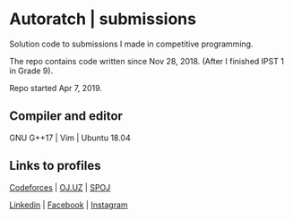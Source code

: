 # Autoratch | submissions

Solution code to submissions I made in competitive programming.

The repo contains code written since Nov 28, 2018. (After I finished IPST 1 in Grade 9).

Repo started Apr 7, 2019.

## Compiler and editor

GNU G++17 | Vim | Ubuntu 18.04

## Links to profiles 

[Codeforces](https://codeforces.com/profile/Autoratch/) | 
[OJ.UZ](https://oj.uz/profile/Autoratch) | 
[SPOJ](https://spoj.com/users/autoratch)

[Linkedin](https://www.linkedin.com/in/autoratch/) | [Facebook](https://facebook.com/Autoratch/) | [Instagram](https://instagram.com/autoratch_/)
